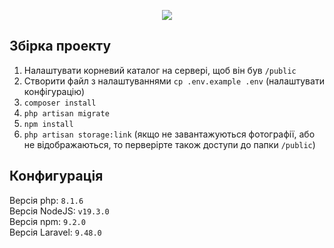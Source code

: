 <p align="center"><img src="https://laravel.com/assets/img/components/logo-laravel.svg"></p>

## Збірка проекту

1) Налаштувати корневий каталог на сервері, щоб він був <code>/public</code>
2) Створити файл з налаштуваннями <code>cp .env.example .env</code> (налаштувати конфігурацію)
3) <code>composer install</code>
4) <code>php artisan migrate</code>
5) <code>npm install</code>
6) <code>php artisan storage:link</code> (якщо не завантажуються фотографії, або не відображаються, то перверірте також доступи до папки <code>/public</code>)

## Конфигурація

Версія php: <code>8.1.6</code><br>
Версія NodeJS: <code>v19.3.0</code><br>
Версія npm: <code>9.2.0</code><br>
Версія Laravel: <code>9.48.0</code><br>
